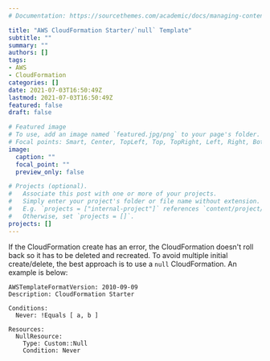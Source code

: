 ```yaml
---
# Documentation: https://sourcethemes.com/academic/docs/managing-content/

title: "AWS CloudFormation Starter/`null` Template"
subtitle: ""
summary: ""
authors: []
tags:
- AWS
- CloudFormation
categories: []
date: 2021-07-03T16:50:49Z
lastmod: 2021-07-03T16:50:49Z
featured: false
draft: false

# Featured image
# To use, add an image named `featured.jpg/png` to your page's folder.
# Focal points: Smart, Center, TopLeft, Top, TopRight, Left, Right, BottomLeft, Bottom, BottomRight.
image:
  caption: ""
  focal_point: ""
  preview_only: false

# Projects (optional).
#   Associate this post with one or more of your projects.
#   Simply enter your project's folder or file name without extension.
#   E.g. `projects = ["internal-project"]` references `content/project/deep-learning/index.md`.
#   Otherwise, set `projects = []`.
projects: []
---
```


If the CloudFormation create has an error, the CloudFormation doesn't roll back so it has to be deleted and recreated. To avoid multiple initial create/delete, the best approach is to use a `null` CloudFormation. An example is below:

```
AWSTemplateFormatVersion: 2010-09-09
Description: CloudFormation Starter

Conditions:
  Never: !Equals [ a, b ]

Resources:
  NullResource:
    Type: Custom::Null
    Condition: Never
```
